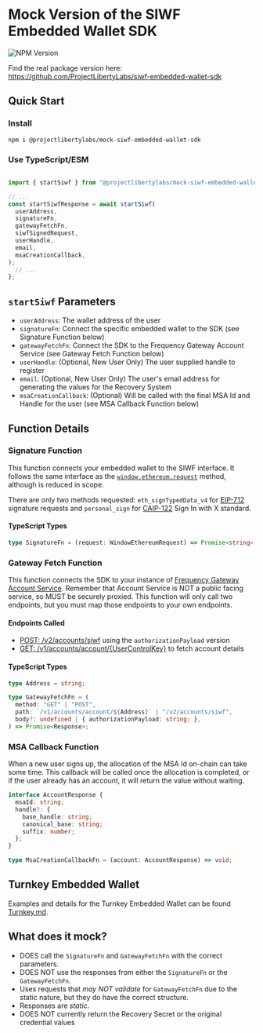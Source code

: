 # Mock Version of the SIWF Embedded Wallet SDK

![NPM Version](https://img.shields.io/npm/v/%40projectlibertylabs%2Fmock-siwf-embedded-wallet-sdk)

Find the real package version here: https://github.com/ProjectLibertyLabs/siwf-embedded-wallet-sdk

## Quick Start

### Install

`npm i @projectlibertylabs/mock-siwf-embedded-wallet-sdk`

### Use TypeScript/ESM

```TypeScript

import { startSiwf } from "@projectlibertylabs/mock-siwf-embedded-wallet-sdk";

// ...
const startSiwfResponse = await startSiwf(
  userAddress,
  signatureFn,
  gatewayFetchFn,
  siwfSignedRequest,
  userHandle,
  email,
  msaCreationCallback,
);
  // ...
};
```

## `startSiwf` Parameters

- `userAddress`: The wallet address of the user
- `signatureFn`: Connect the specific embedded wallet to the SDK (see Signature Function below)
- `gatewayFetchFn`: Connect the SDK to the Frequency Gateway Account Service (see Gateway Fetch Function below)
- `userHandle`: (Optional, New User Only) The user supplied handle to register
- `email`: (Optional, New User Only) The user's email address for generating the values for the Recovery System
- `msaCreationCallback`: (Optional) Will be called with the final MSA Id and Handle for the user (see MSA Callback Function below)

## Function Details

### Signature Function

This function connects your embedded wallet to the SIWF interface. It follows the same interface as the [`window.ethereum.request`](https://docs.metamask.io/wallet/reference/provider-api/#request) method, although is reduced in scope.

There are only two methods requested: `eth_signTypedData_v4` for [EIP-712](https://eips.ethereum.org/EIPS/eip-712) signature requests and `personal_sign` for [CAIP-122](https://chainagnostic.org/CAIPs/caip-122) Sign In with X standard.

#### TypeScript Types
```TypeScript
type SignatureFn = (request: WindowEthereumRequest) => Promise<string>;
```

### Gateway Fetch Function

This function connects the SDK to your instance of [Frequency Gateway Account Service](https://projectlibertylabs.github.io/gateway/Build/AccountService/AccountService.html).
Remember that Account Service is NOT a public facing service, so MUST be securely proxied.
This function will only call two endpoints, but you must map those endpoints to your own endpoints.

#### Endpoints Called
- [POST: /v2/accounts/siwf](https://projectlibertylabs.github.io/gateway/account/#tag/v2accounts/operation/AccountsControllerV2_postSignInWithFrequency) using the `authorizationPayload` version
- [GET: /v1/accounts/account/{UserControlKey}](https://projectlibertylabs.github.io/gateway/account/#tag/v1accounts/operation/AccountsControllerV1_getAccountForAccountId) to fetch account details

#### TypeScript Types

```TypeScript
type Address = string;

type GatewayFetchFn = (
  method: "GET" | "POST",
  path: `/v1/accounts/account/${Address}` | "/v2/accounts/siwf",
  body?: undefined | { authorizationPayload: string; },
) => Promise<Response>;
```

### MSA Callback Function

When a new user signs up, the allocation of the MSA Id on-chain can take some time. This callback will be called once the allocation is completed, or if the user already has an account, it will return the value without waiting.

```TypeScript
interface AccountResponse {
  msaId: string;
  handle?: {
    base_handle: string;
    canonical_base: string;
    suffix: number;
  };
}

type MsaCreationCallbackFn = (account: AccountResponse) => void;
```

## Turnkey Embedded Wallet

Examples and details for the Turnkey Embedded Wallet can be found [Turnkey.md](./Turnkey.md).

## What does it mock?

- DOES call the `SignatureFn` and `GatewayFetchFn` with the correct parameters.
- DOES NOT use the responses from either the `SignatureFn` or the `GatewayFetchFn`.
- Uses requests that _may NOT validate_ for `GatewayFetchFn` due to the static nature, but they do have the correct structure.
- Responses are _static_.
- DOES NOT currently return the Recovery Secret or the original credential values
